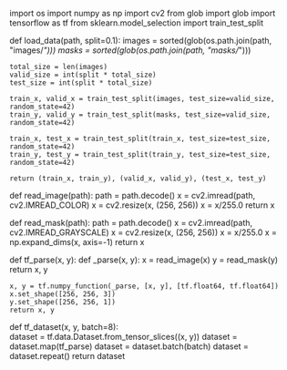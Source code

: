 
import os
import numpy as np
import cv2
from glob import glob
import tensorflow as tf
from sklearn.model_selection import train_test_split

def load_data(path, split=0.1):
    images = sorted(glob(os.path.join(path, "images/*")))
    masks = sorted(glob(os.path.join(path, "masks/*")))

    total_size = len(images)
    valid_size = int(split * total_size)
    test_size = int(split * total_size)

    train_x, valid_x = train_test_split(images, test_size=valid_size, random_state=42)
    train_y, valid_y = train_test_split(masks, test_size=valid_size, random_state=42)

    train_x, test_x = train_test_split(train_x, test_size=test_size, random_state=42)
    train_y, test_y = train_test_split(train_y, test_size=test_size, random_state=42)

    return (train_x, train_y), (valid_x, valid_y), (test_x, test_y)

def read_image(path):
    path = path.decode()
    x = cv2.imread(path, cv2.IMREAD_COLOR)
    x = cv2.resize(x, (256, 256))
    x = x/255.0
    return x

def read_mask(path):
    path = path.decode()
    x = cv2.imread(path, cv2.IMREAD_GRAYSCALE)
    x = cv2.resize(x, (256, 256))
    x = x/255.0
    x = np.expand_dims(x, axis=-1)
    return x

def tf_parse(x, y):
    def _parse(x, y):
        x = read_image(x)
        y = read_mask(y)
        return x, y

    x, y = tf.numpy_function(_parse, [x, y], [tf.float64, tf.float64])
    x.set_shape([256, 256, 3])
    y.set_shape([256, 256, 1])
    return x, y

def tf_dataset(x, y, batch=8):    
    dataset = tf.data.Dataset.from_tensor_slices((x, y))
    dataset = dataset.map(tf_parse)
    dataset = dataset.batch(batch)
    dataset = dataset.repeat()
    return dataset
